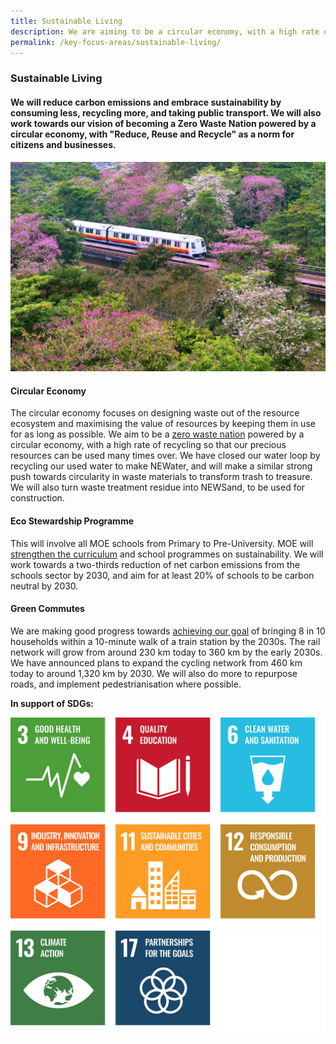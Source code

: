```yaml
---
title: Sustainable Living
description: We are aiming to be a circular economy, with a high rate of recycling and reuse. From recycling food to NEWSand, learn how the Singapore Green Plan 2030 will help us become a circular economy. 
permalink: /key-focus-areas/sustainable-living/
---
```


### Sustainable Living

#### We will reduce carbon emissions and embrace sustainability by consuming less, recycling more, and taking public transport. We will also work towards our vision of becoming a Zero Waste Nation powered by a circular economy, with "Reduce, Reuse and Recycle" as a norm for citizens and businesses.

<img src="/images/framework/framework_sustainableliving.jpg" alt="Sustainable Living"> 

#### Circular Economy

The circular economy focuses on designing waste out of the resource ecosystem and maximising the value of resources by keeping them in use for as long as possible. We aim to be a [zero waste nation](https://www.towardszerowaste.gov.sg/) powered by a circular economy, with a high rate of recycling so that our precious resources can be used many times over. We have closed our water loop by recycling our used water to make NEWater, and will make a similar strong push towards circularity in waste materials to transform trash to treasure. We will also turn waste treatment residue into NEWSand, to be used for construction.

#### Eco Stewardship Programme

This will involve all MOE schools from Primary to Pre-University. MOE will [strengthen the curriculum](https://www.moe.gov.sg/microsites/cos2021/nurturing-environmental-stewards.html) and school programmes on sustainability. We will work towards a two-thirds reduction of net carbon emissions from the schools sector by 2030, and aim for at least 20% of schools to be carbon neutral by 2030.

#### Green Commutes

We are making good progress towards [achieving our goal](https://www.mot.gov.sg/what-we-do/green-transport/sustainable-land-transport) of bringing 8 in 10 households within a 10-minute walk of a train station by the 2030s. The rail network will grow from around 230 km today to 360 km by the early 2030s. We have announced plans to expand the cycling network from 460 km today to around 1,320 km by 2030. We will also do more to repurpose roads, and implement pedestrianisation where possible.

**In support of SDGs:**

<div class="sdg-container">
	<img class="sdg-image" src="/images/framework/sustainableliving_01.jpg" alt="3 4 6" />
	<img class="sdg-image" src="/images/framework/sustainableliving_02.jpg" alt="9 11 12" />
	<img class="sdg-image" src="/images/framework/sustainableliving_03.jpg" alt="13 17" />
	<div class="sdg-image"></div>
</div>
